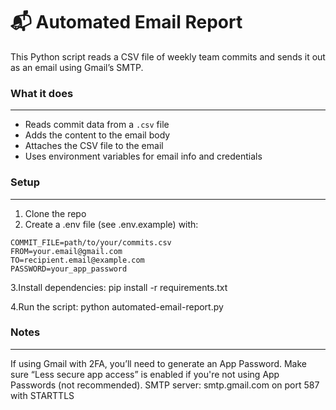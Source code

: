 # 📬 Automated Email Report

This Python script reads a CSV file of weekly team commits and sends it out as an email using Gmail’s SMTP.

### What it does

---

- Reads commit data from a `.csv` file
- Adds the content to the email body
- Attaches the CSV file to the email
- Uses environment variables for email info and credentials

### Setup

---

1. Clone the repo
2. Create a .env file (see .env.example) with:

```env
COMMIT_FILE=path/to/your/commits.csv
FROM=your.email@gmail.com
TO=recipient.email@example.com
PASSWORD=your_app_password
```

3.Install dependencies: pip install -r requirements.txt

4.Run the script: python automated-email-report.py

### Notes

---

If using Gmail with 2FA, you’ll need to generate an App Password.
Make sure “Less secure app access” is enabled if you're not using App Passwords (not recommended).
SMTP server: smtp.gmail.com on port 587 with STARTTLS
